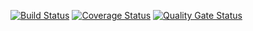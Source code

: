 [![Build Status](https://travis-ci.org/nfilin480/testPO.svg?branch=master)](https://travis-ci.org/nfilin480/testPO)
[![Coverage Status](https://coveralls.io/repos/github/nfilin480/testPO/badge.svg?branch=master)](https://coveralls.io/github/nfilin480/testPO?branch=master)
[![Quality Gate Status](https://sonarcloud.io/api/project_badges/measure?project=nfilin480_testPO&metric=alert_status)](https://sonarcloud.io/dashboard?id=nfilin480_testPO)
